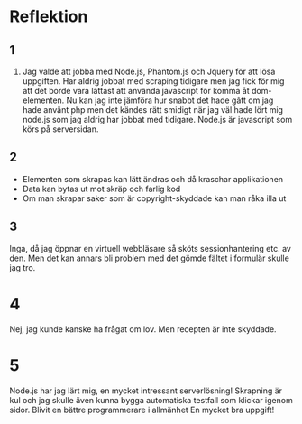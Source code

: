 # Reflektion

## 1
1. Jag valde att jobba med Node.js, Phantom.js och Jquery för att lösa uppgiften. Har aldrig jobbat med scraping tidigare men jag fick för mig att det borde vara lättast att använda javascript för komma åt dom-elementen. Nu kan jag inte jämföra hur snabbt det hade gått om jag hade använt php men det kändes rätt smidigt när jag väl hade lört mig node.js som jag aldrig har jobbat med tidigare. Node.js är javascript som körs på serversidan.

## 2
* Elementen som skrapas kan lätt ändras och då kraschar applikationen
* Data kan bytas ut mot skräp och farlig kod
* Om man skrapar saker som är copyright-skyddade kan man råka illa ut

## 3
Inga, då jag öppnar en virtuell webbläsare så sköts sessionhantering etc. av den.
Men det kan annars bli problem med det gömde fältet i formulär skulle jag tro.

# 4
Nej, jag kunde kanske ha frågat om lov. Men recepten är inte skyddade.

# 5
Node.js har jag lärt mig, en mycket intressant serverlösning!
Skrapning är kul och jag skulle även kunna bygga automatiska testfall som klickar igenom sidor.
Blivit en bättre programmerare i allmänhet
En mycket bra uppgift!